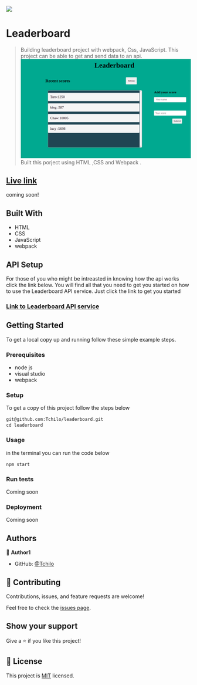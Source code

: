 ![](https://img.shields.io/badge/Microverse-blueviolet)

# Leaderboard

> Building leaderboard project with webpack, Css, JavaScript. This project can be able to get and send data to an api. 
![screenshot](./leaders.png)
Built this porject using HTML ,CSS and Webpack .

## [Live link](https://raw.githack.com/Tchilo/leaderboard/dev/src/index.html)
coming soon!

## Built With

- HTML
- CSS
- JavaScript
- webpack

## API Setup
For those of you who might be intreasted in knowing how the api works click the link below. You will find all that you need to get you started on how to use the Leaderboard API service.
Just click the link to get you started
### [Link to Leaderboard API service](https://www.notion.so/Leaderboard-API-service-24c0c3c116974ac49488d4eb0267ade3)
## Getting Started


To get a local copy up and running follow these simple example steps.

### Prerequisites
- node js
- visual studio 
- webpack  

### Setup
To get a copy of this project follow the steps below
```
git@github.com:Tchilo/leaderboard.git
cd leaderboard
```


### Usage
in the terminal you can run the code below
```
npm start
```
### Run tests
Coming soon

### Deployment
Coming soon



## Authors

👤 **Author1**

- GitHub: [@Tchilo](https://github.com/Tchilo)

## 🤝 Contributing

Contributions, issues, and feature requests are welcome!

Feel free to check the [issues page](../../issues/).

## Show your support

Give a ⭐️ if you like this project!


## 📝 License

This project is [MIT](./MIT.md) licensed.
